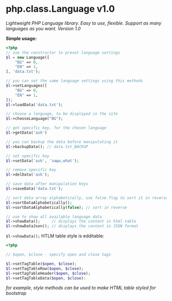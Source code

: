 # php.class.Language v1.0

*Lightweight PHP Language library. Easy to use, flexible. Support as many languages as you want.*
*Version 1.0*

**Simple usage:**
```php
<?php
// use the constructor to preset language settings
$l = new Language([
	"BG" => 0,
	"EN" => 1,
], 'data.txt');

// you can set the same language settings using this methods
$l->setLanguages([
	"BG" => 0,
	"EN" => 1,
]);
$l->loadData('data.txt');

// choose a language, to be displayed in the site
$l->chooseLanguage("BG");

// get specific key, for the chosen language
$l->getData('ask')

// you can backup the data before manipulating it
$l->backupData(); // data.txt_BACKUP

// set specific key
$l->setData('ask', 'защо,what');

// remove specific key
$l->delData('ask');

// save data after manipulation keys
$l->saveData('data.txt');

// sort data array alphabetically, use false flag to sort it in reverse
$l->sortDataAlphabetically();
$l->sortDataAlphabetically(false); // sort in reverse

// use to show all available language data
$l->showData();     // displays the content in html table
$l->showDataJson(); // displays the content in JSON format
```

`$l->showData();` HTLM table style is edditable:

```php
<?php

// $open, $close - specify open and close tags

$l->setTagTable($open, $close);
$l->setTagTableRow($open, $close);
$l->setTagTableHeader($open, $close);
$l->setTagTableData($open, $close):
```

*for example, style methods can be used to make HTML table styled for bootstrap*